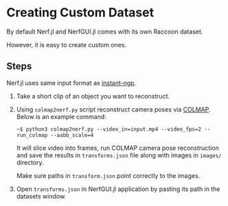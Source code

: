 # Creating Custom Dataset

By default Nerf.jl and NerfGUI.jl comes with its own Raccoon dataset.

However, it is easy to create custom ones.

## Steps

Nerf.jl uses same input format as [instant-ngp](https://github.com/NVlabs/instant-ngp/).

1. Take a short clip of an object you want to reconstruct.

2. Using `colmap2nerf.py` script reconstruct camera poses
    via [COLMAP](https://github.com/colmap/colmap).
    Below is an example command:

    ```
    ~$ python3 colmap2nerf.py --video_in=input.mp4 --video_fps=2 --run_colmap --aabb_scale=4
    ```

    It will slice video into frames, run COLMAP camera pose reconstruction
    and save the results in `transforms.json` file along with
    images in `images/` directory.

    Make sure paths in `transform.json` point correctly to the images.

3. Open `transforms.json` in NerfGUI.jl application by pasting its path
    in the datasets window.
